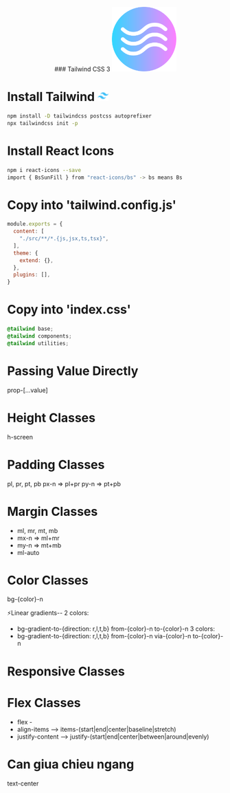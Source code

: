 <p align="center">
### Tailwind CSS 3
 <a href="https://tailwindcss.com/docs/" target="blank">
    <img width="150" src="./public/wind.png" alt="logo" />
  </a>
</p>
 

# Install Tailwind <span><img src="./public/favicon-16x16.png" alt="Tailwind CSS 3" title="Tailwind CSS 3" height="25" /></span>
```bash
npm install -D tailwindcss postcss autoprefixer
npx tailwindcss init -p
```
# Install React Icons
```bash
npm i react-icons --save
import { BsSunFill } from "react-icons/bs" -> bs means Bs
```


# Copy into 'tailwind.config.js'
```javascript
module.exports = {
  content: [
    "./src/**/*.{js,jsx,ts,tsx}",
  ],
  theme: {
    extend: {},
  },
  plugins: [],
}
```


# Copy into 'index.css'
```css
@tailwind base;
@tailwind components;
@tailwind utilities;
```

# Passing Value Directly
prop-[...value]

# Height Classes
h-screen

# Padding Classes
pl, pr, pt, pb
px-n => pl+pr
py-n => pt+pb

# Margin Classes
- ml, mr, mt, mb
- mx-n => ml+mr
- my-n => mt+mb
- ml-auto

# Color Classes 
bg-{color}-n

⚡️Linear gradients--
2 colors: 
- bg-gradient-to-{direction: r,l,t,b} from-{color}-n to-{color}-n
3 colors: 
- bg-gradient-to-{direction: r,l,t,b} from-{color}-n via-{color}-n to-{color}-n

# Responsive Classes 

# Flex Classes
- flex -
- align-items --> items-(start|end|center|baseline|stretch)
- justify-content --> justify-(start|end|center|between|around|evenly)

# Can giua chieu ngang
text-center
